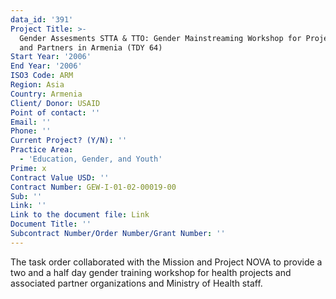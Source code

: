 ```yaml
---
data_id: '391'
Project Title: >-
  Gender Assesments STTA & TTO: Gender Mainstreaming Workshop for Project NOVA
  and Partners in Armenia (TDY 64)
Start Year: '2006'
End Year: '2006'
ISO3 Code: ARM
Region: Asia
Country: Armenia
Client/ Donor: USAID
Point of contact: ''
Email: ''
Phone: ''
Current Project? (Y/N): ''
Practice Area:
  - 'Education, Gender, and Youth'
Prime: x
Contract Value USD: ''
Contract Number: GEW-I-01-02-00019-00
Sub: ''
Link: ''
Link to the document file: Link
Document Title: ''
Subcontract Number/Order Number/Grant Number: ''
---
```

The task order collaborated with the Mission and Project NOVA to provide a two and a half day gender training workshop for health projects and associated partner organizations and Ministry of Health staff.